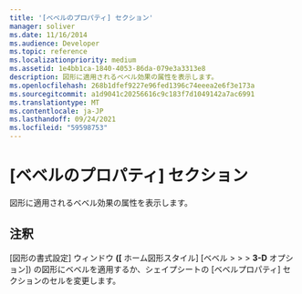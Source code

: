 ```yaml
---
title: '[ベベルのプロパティ] セクション'
manager: soliver
ms.date: 11/16/2014
ms.audience: Developer
ms.topic: reference
ms.localizationpriority: medium
ms.assetid: 1e4bb1ca-1840-4053-86da-079e3a3313e8
description: 図形に適用されるベベル効果の属性を表示します。
ms.openlocfilehash: 268b1dfef9227e96fed1396c74eeea2e6f3e173a
ms.sourcegitcommit: a1d9041c20256616c9c183f7d1049142a7ac6991
ms.translationtype: MT
ms.contentlocale: ja-JP
ms.lasthandoff: 09/24/2021
ms.locfileid: "59598753"
---
```

# <a name="bevel-properties-section"></a>[ベベルのプロパティ] セクション

図形に適用されるベベル効果の属性を表示します。 
  
## <a name="remarks"></a>注釈

[図形の書式設定] ウィンドウ **([** ホーム図形スタイル] [ベベル  >    >    >  **3-D** オプション]) の図形にベベルを適用するか、シェイプシートの [ベベルプロパティ] セクションのセルを変更します。 
  


